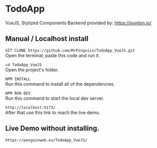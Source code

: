 # TodoApp
VueJS, Stylized Components
Backend provided by: https://jsonbin.io/

## Manual / Localhost install

`GIT CLONE https://github.com/MrPingviin/TodoApp_VueJS.git`  
Open the terminal, paste this code and run it.

`cd TodoApp_VueJS`  
Open the project's folder.

`NPM INSTALL`  
Run this command to install all of the dependencies.

`NPM RUN DEV`  
Run this command to start the local dev server.

`http://localhost:5173/`  
After that use this link to reach the live demo.

## Live Demo without installing.

`https://penguinweb.eu/TodoApp_VueJS/`



